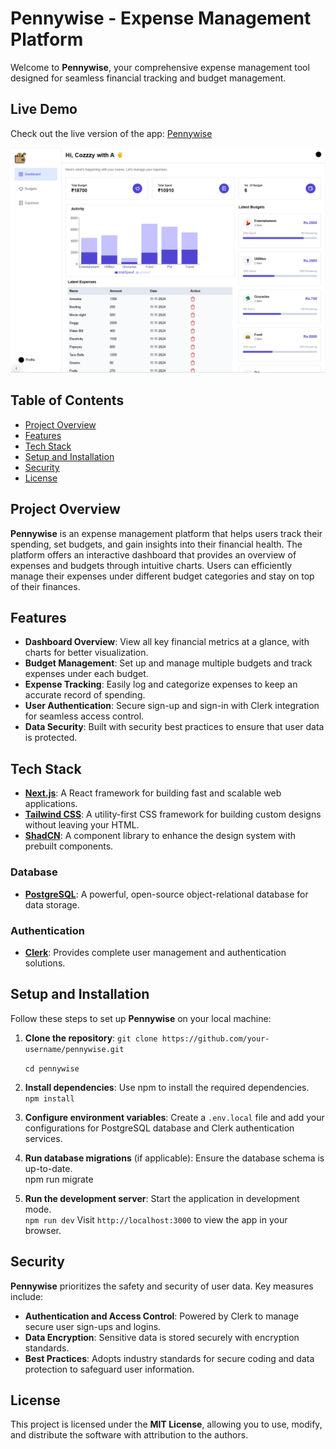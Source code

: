# Pennywise - Expense Management Platform

Welcome to **Pennywise**, your comprehensive expense management tool designed for seamless financial tracking and budget management.

## Live Demo
Check out the live version of the app: [Pennywise](https://pennywise-theta.vercel.app/)


![Dashboard](https://github.com/a-cozzzy/expense-management/blob/62ffd590cacf7b363d1f57011f522d52aa7f920b/public/dashboard.png)
## Table of Contents
- [Project Overview](#project-overview)
- [Features](#features)
- [Tech Stack](#tech-stack)
- [Setup and Installation](#setup-and-installation)
- [Security](#security)
- [License](#license)

## Project Overview
**Pennywise** is an expense management platform that helps users track their spending, set budgets, and gain insights into their financial health. The platform offers an interactive dashboard that provides an overview of expenses and budgets through intuitive charts. Users can efficiently manage their expenses under different budget categories and stay on top of their finances.

## Features
- **Dashboard Overview**: View all key financial metrics at a glance, with charts for better visualization.
- **Budget Management**: Set up and manage multiple budgets and track expenses under each budget.
- **Expense Tracking**: Easily log and categorize expenses to keep an accurate record of spending.
- **User Authentication**: Secure sign-up and sign-in with Clerk integration for seamless access control.
- **Data Security**: Built with security best practices to ensure that user data is protected.

## Tech Stack
- **[Next.js](https://nextjs.org/)**: A React framework for building fast and scalable web applications.
- **[Tailwind CSS](https://tailwindcss.com/)**: A utility-first CSS framework for building custom designs without leaving your HTML.
- **[ShadCN](https://shadcn.dev/)**: A component library to enhance the design system with prebuilt components.

### Database
- **[PostgreSQL](https://www.postgresql.org/)**: A powerful, open-source object-relational database for data storage.

### Authentication
- **[Clerk](https://clerk.dev/)**: Provides complete user management and authentication solutions.

## Setup and Installation
Follow these steps to set up **Pennywise** on your local machine:

1. **Clone the repository**:
   ```git clone https://github.com/your-username/pennywise.git```
   
   ```cd pennywise```

3. **Install dependencies**:
   Use npm to install the required dependencies.  
   ```npm install```

4. **Configure environment variables**:
   Create a `.env.local` file and add your configurations for PostgreSQL database and Clerk authentication services.

5. **Run database migrations** (if applicable):
   Ensure the database schema is up-to-date.  
   npm run migrate

6. **Run the development server**:
   Start the application in development mode.  
   ```npm run dev``` 
   Visit `http://localhost:3000` to view the app in your browser.

## Security
**Pennywise** prioritizes the safety and security of user data. Key measures include:
- **Authentication and Access Control**: Powered by Clerk to manage secure user sign-ups and logins.
- **Data Encryption**: Sensitive data is stored securely with encryption standards.
- **Best Practices**: Adopts industry standards for secure coding and data protection to safeguard user information.

## License
This project is licensed under the **MIT License**, allowing you to use, modify, and distribute the software with attribution to the authors.

